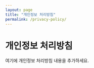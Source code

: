 ```yaml
---
layout: page
title: "개인정보 처리방침"
permalink: /privacy-policy/
---
```


# 개인정보 처리방침

여기에 개인정보 처리방침 내용을 추가하세요.
